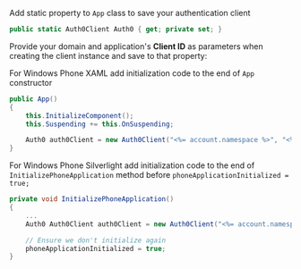 Add static property to `App` class to save your authentication client

```cs
public static Auth0Client Auth0 { get; private set; }
```

Provide your domain and application's **Client ID** as parameters when creating the client instance and save to that property:

For Windows Phone XAML add initialization code to the end of `App` constructor

```cs
public App()
{
    this.InitializeComponent();
    this.Suspending += this.OnSuspending;

    Auth0 auth0Client = new Auth0Client("<%= account.namespace %>", "<%= account.clientId %>");
}
```

For Windows Phone Silverlight add initialization code to the end of `InitializePhoneApplication` method before `phoneApplicationInitialized = true;`

```cs
private void InitializePhoneApplication()
{
    ...
    Auth0 Auth0Client auth0Client = new Auth0Client("<%= account.namespace %>", "<%= account.clientId %>");

    // Ensure we don't initialize again
    phoneApplicationInitialized = true;
}
```
